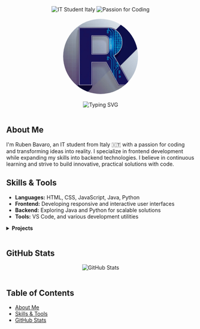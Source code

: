 <!-- Intro -->
<!-- 
Thanks for stopping by! This is my GitHub profile README where I share a bit about myself, my skills, and my projects.
-->

<!-- Shields Section -->
<div align="center">
  <img src="https://img.shields.io/badge/IT%20Student-Italy-green?style=for-the-badge" alt="IT Student Italy">
  <img src="https://img.shields.io/badge/Passion-Coding-blue?style=for-the-badge" alt="Passion for Coding">
</div>
<br>

<!-- Profile Picture -->
<div align="center">
  <a href="https://github.com/rubenbavaro" target="_blank">
    <img src="static/img/logo.png" alt="Ruben Bavaro" width="200" height="200" style="border-radius: 50%;">
  </a>
</div>
<br>

<!-- Dynamic Typing SVG Title -->
<div align="center">
  <img src="https://readme-typing-svg.demolab.com?font=Fira+Code&size=22&duration=4000&pause=5000&background=FFFFFF00&center=true&vCenter=true&multiline=true&width=435&lines=Hello+World!+I'm+Ruben+Bavaro;IT+Student+%7C+Frontend+Developer+%7C+Lifelong+Learner" alt="Typing SVG">
</div>
<br>

## About Me
I'm Ruben Bavaro, an IT student from Italy 🇮🇹 with a passion for coding and transforming ideas into reality. I specialize in frontend development while expanding my skills into backend technologies. I believe in continuous learning and strive to build innovative, practical solutions with code.

## Skills & Tools
- **Languages:** HTML, CSS, JavaScript, Java, Python
- **Frontend:** Developing responsive and interactive user interfaces
- **Backend:** Exploring Java and Python for scalable solutions
- **Tools:** VS Code, and various development utilities

<details>
  <summary><strong>Projects</strong></summary>

  - **[OpenBook](https://github.com/RubenBavaro/OpenBook):** An innovative project built during a Hackathon, where we had just 8 hours to design and polish a website. What started as a simple idea to help school evolved into a dynamic, real-world solution.
  
</details>
<br>

## GitHub Stats
<div align="center">
  <img src="https://github-readme-stats.vercel.app/api?username=rubenbavaro&show_icons=true&theme=default" alt="GitHub Stats" />
</div>
<br>

## Table of Contents
- [About Me](#about-me)
- [Skills & Tools](#skills--tools)
- [GitHub Stats](#github-stats)
